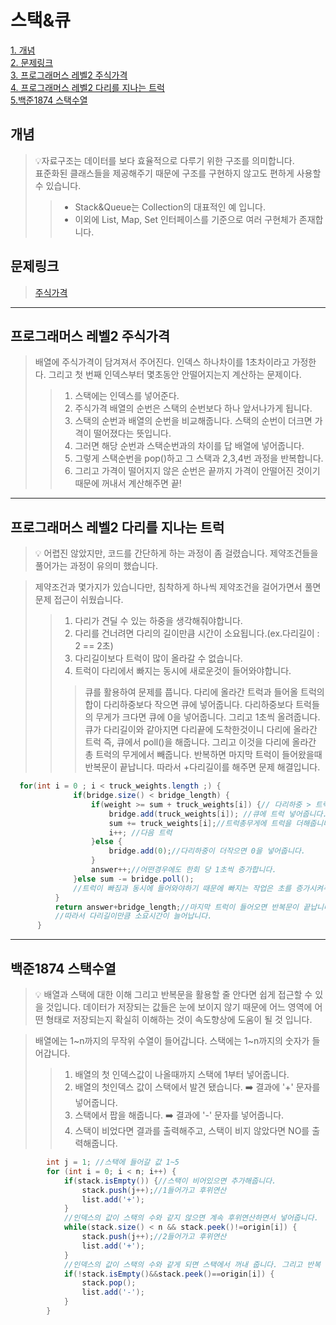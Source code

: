 # 스택&큐

[1. 개념](#개념)</br>
[2. 문제링크](#문제링크)</br>
[3. 프로그래머스 레벨2 주식가격](#프로그래머스-레벨2-주식가격)</br>
[4. 프로그래머스 레벨2 다리를 지나는 트럭](#프로그래머스-레벨2-다리를-지나는-트럭)</br>
[5.백준1874 스택수열](#백준1874-스택수열)</br>


## 개념
> 💡자료구조는 데이터를 보다 효율적으로 다루기 위한 구조를 의미합니다.</br>
표준화된 클래스들을 제공해주기 때문에 구조를 구현하지 않고도 편하게 사용할 수 있습니다.</br>
>>- Stack&Queue는 Collection의 대표적인 예 입니다.</br>
>>- 이외에 List, Map, Set 인터페이스를 기준으로 여러 구현체가 존재합니다. </br>

## 문제링크
> [주식가격](https://programmers.co.kr/learn/courses/30/lessons/42584)</br>
---
## 프로그래머스 레벨2 주식가격

> 배열에 주식가격이 담겨져서 주어진다. 인덱스 하나차이를 1초차이라고 가정한다. 그리고 첫 번째 인덱스부터 몇초동안 안떨어지는지 계산하는 문제이다. 
>>1. 스택에는 인덱스를 넣어준다.
>>2. 주식가격 배열의 순번은 스택의 순번보다 하나 앞서나가게 됩니다.
>>3. 스택의 순번과 배열의 순번을 비교해줍니다. 스택의 순번이 더크면 가격이 떨어졌다는 뜻입니다.
>>4. 그러면 해당 순번과 스택순번과의 차이를 답 배열에 넣어줍니다.
>>5. 그렇게 스택순번을 pop()하고 그 스택과 2,3,4번 과정을 반복합니다.
>>6. 그리고 가격이 떨어지지 않은 순번은 끝까지 가격이 안떨어진 것이기 때문에 꺼내서 계산해주면 끝!
---
## 프로그래머스 레벨2 다리를 지나는 트럭

> 💡 어렵진 않았지만, 코드를 간단하게 하는 과정이 좀 걸렸습니다. 제약조건들을 풀어가는 과정이 유의미 했습니다.


> 제약조건과  몇가지가 있습니다만, 침착하게 하나씩 제약조건을 걸어가면서 풀면 문제 접근이 쉬웠습니다.
>>1. 다리가 견딜 수 있는 하중을 생각해줘야합니다.
>>2. 다리를 건너려면 다리의 길이만큼 시간이 소요됩니다.(ex.다리길이 : 2 == 2초)
>>3. 다리길이보다 트럭이 많이 올라갈 수 없습니다.
>>4. 트럭이 다리에서 빠지는 동시에 새로운것이 들어와야합니다.
>>>큐를 활용하여 문제를 풉니다.
>>>다리에 올라간 트럭과 들어올 트럭의 합이 다리하중보다 작으면 큐에 넣어줍니다.
>>>다리하중보다 트럭들의 무게가 크다면 큐에 0을 넣어줍니다.
>>>그리고 1초씩 올려줍니다.
>>>큐가 다리길이와 같아지면 다리끝에 도착한것이니 다리에 올라간 트럭 즉, 큐에서 poll()을 해줍니다.
>>>그리고 이것을 다리에 올라간 총 트럭의 무게에서 빼줍니다.
>>>반복하면 마지막 트럭이 들어왔을때 반복문이 끝납니다. 
>>>따라서 +다리길이를 해주면 문제 해결입니다.
``` java
  for(int i = 0 ; i < truck_weights.length ;) { 
              if(bridge.size() < bridge_length) {
                  if(weight >= sum + truck_weights[i]) {// 다리하중 > 트럭 총 무게 + 들어올트럭
                      bridge.add(truck_weights[i]); //큐에 트럭 넣어줍니다.
                      sum += truck_weights[i];//트럭총무게에 트럭을 더해줍니다.
                      i++; //다음 트럭
                  }else {
                      bridge.add(0);//다리하중이 더작으면 0을 넣어줍니다. 
                  }
                  answer++;//어떤경우에도 한회 당 1초씩 증가합니다.
              }else sum -= bridge.poll(); 	
              //트럭이 빠짐과 동시에 들어와야하기 때문에 빠지는 작업은 초를 증가시켜주지 않습니다. 
          }
          return answer+bridge_length;//마지막 트럭이 들어오면 반복문이 끝납니다. 
          //따라서 다리길이만큼 소요시간이 늘어납니다.
      }

```
---
## 백준1874 스택수열

>💡 배열과 스택에 대한 이해 그리고 반복문을 활용할 줄 안다면 쉽게 접근할 수 있을 것입니다. 
데이터가 저장되는 값들은 눈에 보이지 않기 때문에 어느 영역에 어떤 형태로 저장되는지 확실히 이해하는 것이 속도향상에 도움이 될 것 입니다.

>배열에는 1~n까지의 무작위 수열이 들어갑니다.
스택에는 1~n까지의 숫자가 들어갑니다.
>>1. 배열의 첫 인덱스값이 나올때까지 스택에 1부터 넣어줍니다.
>>2. 배열의 첫인덱스 값이 스택에서 발견 됐습니다. ➡️ 결과에 '+' 문자를 넣어줍니다.
>>3. 스택에서 팝을 해줍니다. ➡️ 결과에 '-' 문자를 넣어줍니다.
>>4. 스택이 비었다면 결과를 출력해주고, 스택이 비지 않았다면 NO를 출력해줍니다.
``` java 
		int j = 1; //스택에 들어갈 값 1~5
		for (int i = 0; i < n; i++) {
			if(stack.isEmpty()) {//스택이 비어있으면 추가해줍니다.
				stack.push(j++);//1들어가고 후위연산
				list.add('+');
			}
            //인덱스의 값이 스택의 수와 같지 않으면 계속 후위연산하면서 넣어줍니다.
			while(stack.size() < n && stack.peek()!=origin[i]) {			
				stack.push(j++);//2들어가고 후위연산
				list.add('+');
			}
            //인덱스의 값이 스택의 수와 같게 되면 스택에서 꺼내 줍니다. 그리고 반복
			if(!stack.isEmpty()&&stack.peek()==origin[i]) {
				stack.pop();
				list.add('-');				
			}
		}

```









